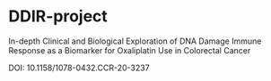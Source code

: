 # DDIR-project
In-depth Clinical and Biological Exploration of DNA Damage Immune Response as a Biomarker for Oxaliplatin Use in Colorectal Cancer

DOI: 10.1158/1078-0432.CCR-20-3237
